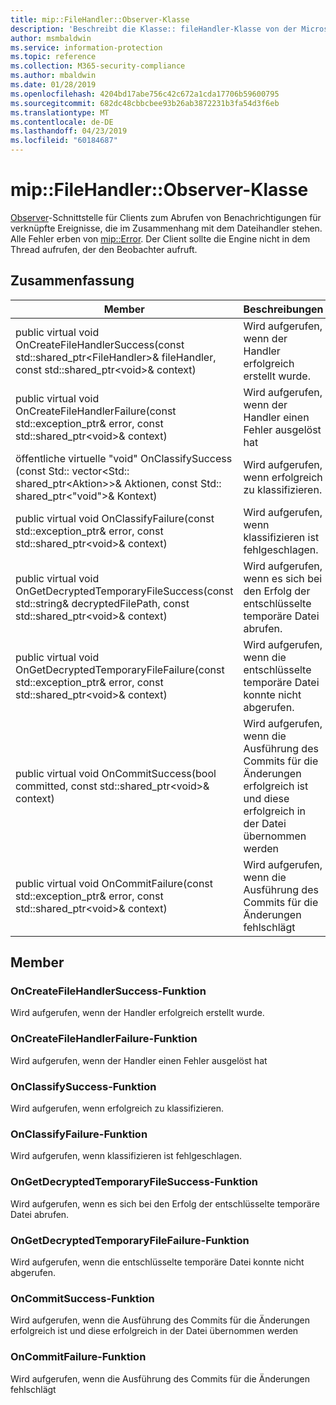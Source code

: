 ```yaml
---
title: mip::FileHandler::Observer-Klasse
description: 'Beschreibt die Klasse:: fileHandler-Klasse von der Microsoft Information Protection (MIP) SDK.'
author: msmbaldwin
ms.service: information-protection
ms.topic: reference
ms.collection: M365-security-compliance
ms.author: mbaldwin
ms.date: 01/28/2019
ms.openlocfilehash: 4204bd17abe756c42c672a1cda17706b59600795
ms.sourcegitcommit: 682dc48cbbcbee93b26ab3872231b3fa54d3f6eb
ms.translationtype: MT
ms.contentlocale: de-DE
ms.lasthandoff: 04/23/2019
ms.locfileid: "60184687"
---
```

# <a name="class-mipfilehandlerobserver"></a>mip::FileHandler::Observer-Klasse 
[Observer](class_mip_filehandler_observer.md)-Schnittstelle für Clients zum Abrufen von Benachrichtigungen für verknüpfte Ereignisse, die im Zusammenhang mit dem Dateihandler stehen.
Alle Fehler erben von [mip::Error](class_mip_error.md). Der Client sollte die Engine nicht in dem Thread aufrufen, der den Beobachter aufruft.
  
## <a name="summary"></a>Zusammenfassung
 Member                        | Beschreibungen                                
--------------------------------|---------------------------------------------
public virtual void OnCreateFileHandlerSuccess(const std::shared_ptr\<FileHandler\>& fileHandler, const std::shared_ptr\<void\>& context)  |  Wird aufgerufen, wenn der Handler erfolgreich erstellt wurde.
public virtual void OnCreateFileHandlerFailure(const std::exception_ptr& error, const std::shared_ptr\<void\>& context)  |  Wird aufgerufen, wenn der Handler einen Fehler ausgelöst hat
öffentliche virtuelle "void" OnClassifySuccess (const Std:: vector\<Std:: shared_ptr\<Aktion\>\>& Aktionen, const Std:: shared_ptr\<"void"\>& Kontext)  |  Wird aufgerufen, wenn erfolgreich zu klassifizieren.
public virtual void OnClassifyFailure(const std::exception_ptr& error, const std::shared_ptr\<void\>& context)  |  Wird aufgerufen, wenn klassifizieren ist fehlgeschlagen.
public virtual void OnGetDecryptedTemporaryFileSuccess(const std::string& decryptedFilePath, const std::shared_ptr\<void\>& context)  |  Wird aufgerufen, wenn es sich bei den Erfolg der entschlüsselte temporäre Datei abrufen.
public virtual void OnGetDecryptedTemporaryFileFailure(const std::exception_ptr& error, const std::shared_ptr\<void\>& context)  |  Wird aufgerufen, wenn die entschlüsselte temporäre Datei konnte nicht abgerufen.
public virtual void OnCommitSuccess(bool committed, const std::shared_ptr\<void\>& context)  |  Wird aufgerufen, wenn die Ausführung des Commits für die Änderungen erfolgreich ist und diese erfolgreich in der Datei übernommen werden
public virtual void OnCommitFailure(const std::exception_ptr& error, const std::shared_ptr\<void\>& context)  |  Wird aufgerufen, wenn die Ausführung des Commits für die Änderungen fehlschlägt
  
## <a name="members"></a>Member
  
### <a name="oncreatefilehandlersuccess-function"></a>OnCreateFileHandlerSuccess-Funktion
Wird aufgerufen, wenn der Handler erfolgreich erstellt wurde.
  
### <a name="oncreatefilehandlerfailure-function"></a>OnCreateFileHandlerFailure-Funktion
Wird aufgerufen, wenn der Handler einen Fehler ausgelöst hat
  
### <a name="onclassifysuccess-function"></a>OnClassifySuccess-Funktion
Wird aufgerufen, wenn erfolgreich zu klassifizieren.
  
### <a name="onclassifyfailure-function"></a>OnClassifyFailure-Funktion
Wird aufgerufen, wenn klassifizieren ist fehlgeschlagen.
  
### <a name="ongetdecryptedtemporaryfilesuccess-function"></a>OnGetDecryptedTemporaryFileSuccess-Funktion
Wird aufgerufen, wenn es sich bei den Erfolg der entschlüsselte temporäre Datei abrufen.
  
### <a name="ongetdecryptedtemporaryfilefailure-function"></a>OnGetDecryptedTemporaryFileFailure-Funktion
Wird aufgerufen, wenn die entschlüsselte temporäre Datei konnte nicht abgerufen.
  
### <a name="oncommitsuccess-function"></a>OnCommitSuccess-Funktion
Wird aufgerufen, wenn die Ausführung des Commits für die Änderungen erfolgreich ist und diese erfolgreich in der Datei übernommen werden
  
### <a name="oncommitfailure-function"></a>OnCommitFailure-Funktion
Wird aufgerufen, wenn die Ausführung des Commits für die Änderungen fehlschlägt